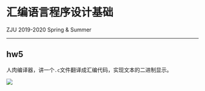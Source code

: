 # 汇编语言程序设计基础
ZJU 2019-2020 Spring & Summer
****
## hw5
人肉编译器，讲一个`.c`文件翻译成汇编代码，实现文本的二进制显示。

![](./fig/1.jpg)
